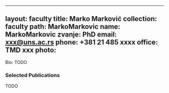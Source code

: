 
---
layout: faculty
title: Marko Marković
collection: faculty
path: MarkoMarkovic
name: MarkoMarkovic
zvanje: PhD
email: xxx@uns.ac.rs
phone: +381 21 485 xxxx
office: TMD xxx
photo: 
---

Bio: TODO

### Selected Publications

TODO
